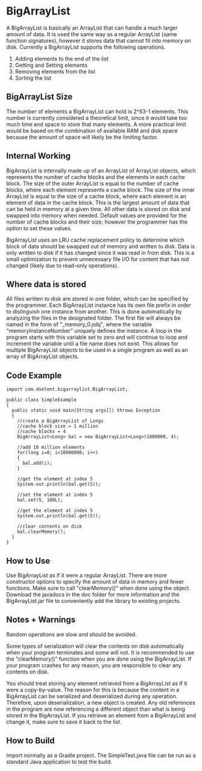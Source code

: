 # BigArrayList

A BigArrayList is basically an ArrayList that can handle a much larger amount of data.  It is used the same way as a regular ArrayList (same function signatures), however it stores data that cannot fit into memory on disk.  Currently a BigArrayList supports the following operations.

1. Adding elements to the end of the list
2. Getting and Setting elements
3. Removing elements from the list
4. Sorting the list

## BigArrayList Size

The number of elements a BigArrayList can hold is 2^63-1 elements.  This number is currently considered a theoretical limit, since it would take too much time and space to store that many elements. A more practical limit would be based on the combination of available RAM and disk space because the amount of space will likely be the limiting factor.

## Internal Working

BigArrayList is internally made up of an ArrayList of ArrayList objects, which represents the number of cache blocks and the elements in each cache block. The size of the outer ArrayList is equal to the number of cache blocks, where each element represents a cache block. The size of the inner ArrayList is equal to the size of a cache block, where each element is an element of data in the cache block. This is the largest amount of data that can be held in memory at a given time. All other data is stored on disk and swapped into memory when needed. Default values are provided for the number of cache blocks and their size; however the programmer has the option to set these values.

BigArrayList uses an LRU cache replacement policy to determine which block of data should be swapped out of memory and written to disk. Data is only written to disk if it has changed since it was read in from disk. This is a small optimization to prevent unnecessary file I/O for content that has not changed (likely due to read-only operations).

## Where data is stored

All files written to disk are stored in one folder, which can be specified by the programmer. Each BigArrayList instance has its own file prefix in order to distinguish one instance from another. This is done automatically by analyzing the files in the designated folder. The first file will always be named in the form of “<memoryInstanceNumber >_memory_0.jobj", where the variable “memoryInstanceNumber” uniquely defines the instance. A loop in the program starts with this variable set to zero and will continue to loop and increment the variable until a file name does not exist. This allows for multiple BigArrayList objects to be used in a single program as well as an array of BigArrayList objects.


## Code Example

    
    import com.dselent.bigarraylist.BigArrayList;
    
    public class SimpleExample
    {
      public static void main(String args[]) throws Exception
      {
        //create a BigArrayList of Longs
        //cache block size = 1 million
        //cache blocks = 4
        BigArrayList<Long> bal = new BigArrayList<Long>(1000000, 4);
			
        //add 10 million elements
        for(long i=0; i<10000000; i++)
        {
          bal.add(i);
        }
			
        //get the element at index 5
        System.out.println(bal.get(5));
			
        //set the element at index 5
        bal.set(5, 100L);
			
        //get the element at index 5
        System.out.println(bal.get(5));
		
        //clear contents on disk
        bal.clearMemory();
      }
    }


## How to Use

Use BigArrayList as if it were a regular ArrayList.  There are more constructor options to specify the amount of data in memory and fewer functions.  Make sure to call "clearMemory()" when done using the object.  Download the javadocs in the doc folder for more information and the BigArrayList.jar file to conveniently add the library to existing projects.

## Notes + Warnings
Random operations are slow and should be avoided.

Some types of serialization will clear the contents on disk automatically when your program terminates and some will not.  It is recommended to use the "clearMemory()" function when you are done using the BigArrayList.  If your program crashes for any reason, you are responsible to clear any contents on disk.

You should treat storing any element retrieved from a BigArrayList as if it were a copy-by-value.  The reason for this is because the content in a BigArrayList can be serialized and deserialized during any operation.  Therefore, upon deserialization, a new object is created.  Any old references in the program are now referencing a different object than what is being stored in the BigArrayList.  If you retrieve an element from a BigArrayList and change it, make sure to save it back to the list.

## How to Build
Import normally as a Gradle project.  The SimpleTest.java file can be run as a standard Java application to test the build.

